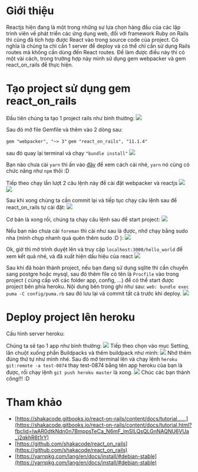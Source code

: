 # Giới thiệu
Reactjs hiện đang là một trong những sự lựa chọn hàng đầu của các lập trình viên về phát triển các ứng dụng web, đối với framework Ruby on Rails thì cũng đã tích hợp được React vào trong source code của project. Có nghĩa là chúng ta chỉ cần 1 server để deploy và có thể chỉ cần sử dụng Rails routes mà không cần dùng đến React routes. Để làm được điều này thì có một vài cách, trong trường hợp này mình sử dụng gem webpacker và gem react_on_rails để thực hiện.
# Tạo project sử dụng gem react_on_rails
Đầu tiên chúng ta tạo 1 project rails như bình thường:
![](https://images.viblo.asia/cb5e3dbd-4929-41b2-bd99-47007d0f1ec1.png)

Sau đó mở file Gemfile và thêm vào 2 dòng sau:

`gem "webpacker", "~> 3"`
`gem "react_on_rails", "11.1.4"`

sau đó quay lại terminal và chạy `"bundle install"`
![](https://images.viblo.asia/3647de87-0f5b-43be-b916-96c5edba33a6.png)

Bạn nào chưa cài `yarn` thì ấn vào [đây](https://yarnpkg.com/lang/en/docs/install/#debian-stable) để xem cách cài nhé, `yarn` nó cũng có chức năng như `npm` thôi :D

Tiếp theo chạy lần lượt 2 câu lệnh này để cài đặt webpacker và reactjs
![](https://images.viblo.asia/8cbde7d5-b954-43c5-9038-52e55b11b34e.png)
![](https://images.viblo.asia/367a1df3-2b94-41d8-a870-47cf9e09190a.png)

Sau khi xong chúng ta cần commit lại và tiếp tục chạy câu lệnh sau để react_on_rails tự cài đặt:
![](https://images.viblo.asia/9c359371-b87f-4ba7-a669-8733370f8e7a.png)

Cơ bản là xong rồi, chúng ta chạy câu lệnh sau để start project:
![](https://images.viblo.asia/289c0109-7dfa-4c6e-8ba1-b96e3372a82a.png)

Nếu bạn nào chưa cài `foreman` thì cài như sau là được, nhớ chạy bằng sudo nha (mình chụp nhanh quá quên thêm sudo :D ):
![](https://images.viblo.asia/3c1b6231-cda2-4b30-8475-2f86e13bcda4.png)

Ok, giờ thì mở trình duyệt lên và truy cập `localhost:3000/hello_world` để xem kết quả nhé, và đã xuất hiện dấu hiệu của react
![](https://images.viblo.asia/b1876ee8-308f-4337-9cef-2cea6ab8748b.png)

Sau khi đã hoàn thành project, nếu bạn đang sử dụng sqlite thì cần chuyển sang postgre hoặc mysql, sau đó thêm file có tên là ```Procfile``` vào trong project ( cùng cấp với các folder app, config, ...) để có thể start được project bên phía heroku. Nội dung bên trong ghi như sau:
```web: bundle exec puma -C config/puma.rb``` sau đó lưu lại và commit tất cả trước khi deploy.
![](https://images.viblo.asia/d75d17f6-fbe2-4c14-989d-6b9b4946fb9b.png)
# Deploy project lên heroku 
Cấu hình server heroku: 

Chúng ta sẽ tạo 1 app như bình thường:
![](https://images.viblo.asia/81e264c7-8f08-43f7-8346-978ee0b37fea.png)
Tiếp theo chọn vào mục Setting, lăn chuột xuống phần Buildpacks và thêm buildpack như mình:
![](https://images.viblo.asia/ad392ade-4da8-4eea-a10d-30e0b604426e.png)
Nhớ thêm đúng thứ tự như mình nhé.
Sau đó mở terminal lên và chạy lệnh ```heroku git:remote -a test-0874``` thay test-0874 bằng tên app heroku của bạn là được, rồi chạy lệnh ```git push heroku master``` là xong.
![](https://images.viblo.asia/5dea22be-74d2-45cd-affe-0278226230d2.png)
Chúc các bạn thành công!!! :D
# Tham khảo
* [https://shakacode.gitbooks.io/react-on-rails/content/docs/tutorial......](https://shakacode.gitbooks.io/react-on-rails/content/docs/tutorial.html?fbclid=IwAR0dtkNdn0n7BmppsTeCa_N6mF_lmSILQsQLGnNAQNU6VUa_j2qkhR6t1rY)
* [https://github.com/shakacode/react_on_rails](https://github.com/shakacode/react_on_rails)
* [https://yarnpkg.com/lang/en/docs/install/#debian-stable](https://yarnpkg.com/lang/en/docs/install/#debian-stable)